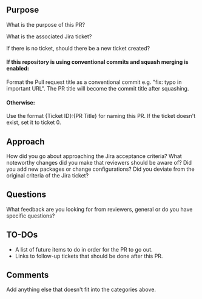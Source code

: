 ## Purpose

What is the purpose of this PR?

What is the associated Jira ticket?

If there is no ticket, should there be a new ticket created?

#### If this repository is using conventional commits and squash merging is enabled:
Format the Pull request title as a conventional commit e.g. "fix: typo in important URL". The PR title will become the commit title after squashing.
#### Otherwise:
Use the format {Ticket ID}:{PR Title} for naming this PR. If the ticket doesn't exist, set it to ticket 0.


## Approach

How did you go about approaching the Jira acceptance criteria?
What noteworthy changes did you make that reviewers should be aware of?
Did you add new packages or change configurations?
Did you deviate from the original criteria of the Jira ticket?


## Questions

What feedback are you looking for from reviewers, general or do you have specific questions?


## TO-DOs

- A list of future items to do in order for the PR to go out.
- Links to follow-up tickets that should be done after this PR.


## Comments

Add anything else that doesn't fit into the categories above.
